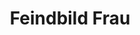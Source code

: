 ---
title: 'Feindbild Frau'

year: 2021

venue: "🇩🇪DER SPIEGEL"

link: "https://www.spiegel.de/politik/deutschland/frauenfeindlichkeit-im-internet-die-duestere-welt-enthemmter-maenner-a-00000000-0002-0001-0000-000175304147"

archive: "./files/derspiegel.pdf"

related_paper: 'The Evolution of the Manosphere Across the Web'

---